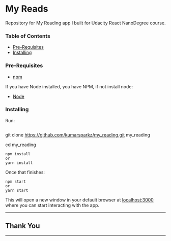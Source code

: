 # My Reads

Repository for My Reading app I built for Udacity React NanoDegree course.

### Table of Contents
* [Pre-Requisites](#prerequisites)
* [Installing](#installing)

### Pre-Requisites
* [npm](https://www.npmjs.com/)

If you have Node installed, you have NPM, if not install node:

* [Node](https://nodejs.org/en/)

### Installing
Run:
```
```
git clone https://github.com/kumarsparkz/my_reading.git my_reading

cd my_reading

```
npm install
or
yarn install
```
Once that finishes:
```
npm start
or
yarn start
```
This will open a new window in your default browser at [localhost:3000](http://localhost:3000/) where you can start interacting with the app.

**************************************************
## Thank You 

**************************************************
